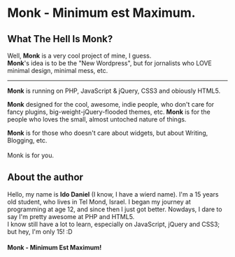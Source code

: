 Monk - Minimum est Maximum.
==
<h2>What The Hell Is Monk?</h2>

Well, <b>Monk</b> is a very cool project of mine, I guess.<br />
<b>Monk</b>'s idea is to be the "New Wordpress", but for jornalists who LOVE minimal design, minimal mess, etc.
<hr />
<b>Monk</b> is running on PHP, JavaScript & jQuery, CSS3 and obiously HTML5.<br />

<b>Monk</b> designed for the cool, awesome, indie people, who don't care for fancy plugins, big-weight-jQuery-flooded themes, etc. <b>Monk</b> is for the people who loves the small, almost untoched nature of things. 

<b>Monk</b> is for those who doesn't care about widgets, but about Writing, Blogging, etc.
<br /><br />
Monk is for you.
<br />
<h2>About the author</h2>
Hello, my name is <b>Ido Daniel</b> (I know, I have a wierd name). I'm a 15 years old student, who lives in Tel Mond, Israel. I began my journey at programming at age 12, and since then I just got better. Nowdays, I dare to say I'm pretty awesome at PHP and HTML5. <br />
I know still have a lot to learn, especially on JavaScript, jQuery and CSS3; but hey, I'm only 15! :D<br />


<h4>Monk - Minimum Est Maximum!</h4>
